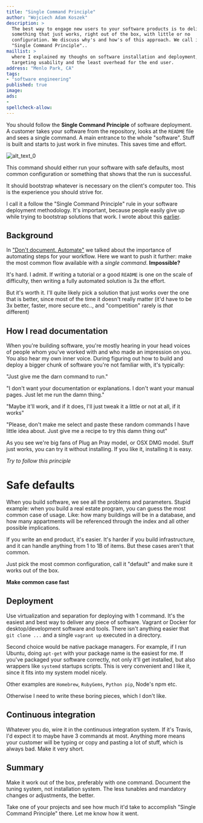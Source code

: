 ```yaml
---
title: "Single Command Principle"
author: "Wojciech Adam Koszek"
description: >
  The best way to engage new users to your software products is to deliver
  something that just works, right out of the box, with little or no
  configuration. We discuss why's and how's of this approach. We call it
  "Single Command Principle"..
maillist: >
  where I explained my thoughs on software installation and deployment,
  targeting usability and the least overhead for the end user.
address: "Menlo Park, CA"
tags:
- "software engineering"
published: true
image: 
ads:
-
spellcheck-allow:
---
```


You should follow the **Single Command Principle** of software deployment.
A customer takes your software from the repository, looks at the `README`
file and sees a single command. A main entrance to the whole "software".
Stuff is built and starts to just work in five minutes. This saves time and
effort.

![alt_text_0](/img/2017-04-29-single-command-principle/ales-krivec-2859_10p.jpg "Image_text_0")

This command should either run your software with safe defaults, most common
configuration or something that shows that the run is successful.

It should bootstrap whatever is necessary on the client's computer too.
This is the experience you should strive for.

I call it a follow the "Single Command Principle" rule in your software
deployment methodology.
It's important, because people easily give up while trying to bootstrap
solutions that work. I wrote about this
[earlier](https://www.koszek.com/blog/2015/08/26/how-do-you-evaluate-new-technologies/).

## Background

In ["Don't document. Automate"](https://www.koszek.com/blog/2016/04/11/dont-document-automate/)
we talked about the importance of
automating steps for your workflow. Here we want to push it further: make the
most common flow available with a *single command*. **Impossible?**

It's hard. I admit. If writing a tutorial or a good `README` is one on the
scale of difficulty, then writing a fully automated solution is 3x the
effort.

But it's worth it. I'll quite likely pick a solution that just works over
the one that is better, since most of the time it doesn't really matter
(it'd have to be 3x better, faster, more secure etc.., and "competition"
rarely is *that* different)

## How I read documentation

When you're building software, you're mostly hearing in your head voices of people
whom you've worked with and who made an impression on you. You also hear my own
inner voice. During figuring out how to build and deploy a bigger chunk of
software you're not familiar with, it's typically:

"Just give me the darn command to run."

"I don't want your documentation or explanations. I don't want your manual pages.
Just let me run the damn thing."

"Maybe it'll work, and if it does, I'll just tweak it a little or not at
all, if it works"

"Please, don't make me select and paste these random commands I have little idea
about. Just give me a recipe to try this damn thing out"

As you see we're big fans of Plug an Pray model, or OSX DMG model. Stuff
just works, you can try it without installing. If you like it, installing it
is easy.

*Try to follow this principle*

# Safe defaults

When you build software, we see all the problems and parameters. Stupid
example: when you build a real estate program, you can guess the most common
case of usage. Like: how many
buildings will be in a database, and how many appartments will be referenced
through the index and all other possible implications.

If you write an end product, it's easier. It's harder if you build
infrastructure, and it can handle anything from 1 to 1B of items. But these
cases aren't that common.

Just pick the most common configuration, call it "default" and make sure it works out
of the box.

**Make common case fast**

## Deployment

Use virtualization and separation for deploying with 1 command. It's the
easiest and best way to deliver any piece of software. Vagrant or Docker for
desktop/development software and tools.  There isn't anything easier that
`git clone ...` and a single `vagrant up` executed in a directory.

Second choice would be native package managers. For
example, if I run Ubuntu, doing `apt-get` with your package name is the
easiest for me. If you've packaged your software correctly, not only it'll
get installed, but also wrappers like `systemd` startups scripts. This is
very convenient and I like it, since it fits into my system model nicely.

Other examples are `Homebrew`, `RubyGems`, `Python pip`, Node's npm etc.

Otherwise I need to write these boring pieces, which I don't like.

## Continuous integration

Whatever you do, wire it in the continuous integration system.
If it's Travis, I'd expect it to maybe have 3 commands at most.
Anything more means your customer will be typing or copy and pasting a lot
of stuff, which is always bad. Make it very short.

## Summary

Make it work out of the box, preferably with one command. Document the
tuning system, not installation system. The less tunables and mandatory
changes or adjustments, the better.

Take one of your projects and see how much it'd take to accomplish "Single
Command Principle" there. Let me know how it went.
